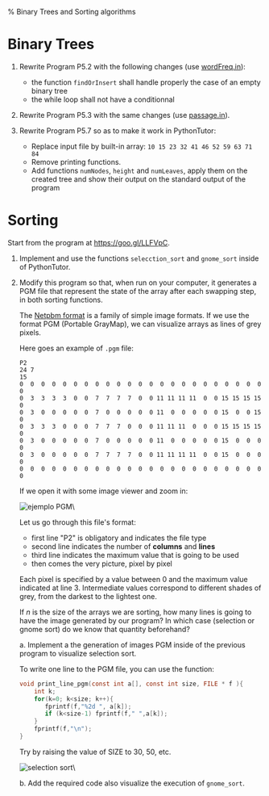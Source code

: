 % Binary Trees and Sorting algorithms

# Binary Trees

 1. Rewrite Program P5.2 with the following changes (use [wordFreq.in](wordFreq.in)):

    * the function `findOrInsert` shall handle
      properly the case of an empty binary tree
    * the while loop shall not have a conditionnal


 2. Rewrite Program P5.3 with the same changes
    (use [passage.in](passage.in)).

 3. Rewrite Program P5.7 so as to make it work in PythonTutor:

    * Replace input file by built-in array: `10 15 23 32 41 46 52 59 63 71 84`
    * Remove printing functions.
    * Add functions `numNodes`, `height` and `numLeaves`,
      apply them on the created tree and show their output
      on the standard output of the program

# Sorting

Start from the program at <https://goo.gl/LLFVpC>.

 1. Implement and use the functions `selecction_sort` and `gnome_sort`
    inside of PythonTutor.

 2. Modify this program so that, when run on your
    computer, it generates a PGM file that represent the state of the
    array after each swapping step, in both sorting functions.

    The [Netpbm format](http://en.wikipedia.org/wiki/Netpbm_format)
    is a family of simple image formats. If we use the format PGM
    (Portable GrayMap), we can visualize arrays as lines of grey pixels.

    Here goes an example of `.pgm` file:

    ~~~
    P2
    24 7
    15
    0  0  0  0  0  0  0  0  0  0  0  0  0  0  0  0  0  0  0  0  0  0  0  0
    0  3  3  3  3  0  0  7  7  7  7  0  0 11 11 11 11  0  0 15 15 15 15  0
    0  3  0  0  0  0  0  7  0  0  0  0  0 11  0  0  0  0  0 15  0  0 15  0
    0  3  3  3  0  0  0  7  7  7  0  0  0 11 11 11  0  0  0 15 15 15 15  0
    0  3  0  0  0  0  0  7  0  0  0  0  0 11  0  0  0  0  0 15  0  0  0  0
    0  3  0  0  0  0  0  7  7  7  7  0  0 11 11 11 11  0  0 15  0  0  0  0
    0  0  0  0  0  0  0  0  0  0  0  0  0  0  0  0  0  0  0  0  0  0  0  0
    ~~~

    If we open it with some image viewer and zoom in:

    ![ejemplo PGM](http://hub.darcs.net/gh/prog1/raw-file/contenidos/pgm.png)\ 

    Let us go through this file's format:

    * first line "P2" is obligatory and indicates the file type
    * second line indicates the number of **columns** and **lines**
    * third line indicates the maximum value that is going to be used
    * then comes the very picture, pixel by pixel

    Each pixel is specified by a value between 0 and the maximum value indicated
    at line 3. Intermediate values correspond to different shades of grey, from the
    darkest to the lightest one.

    If $n$ is the size of the arrays we are sorting, how many lines is going to have
    the image generated by our program? In which case (selection or gnome sort)
    do we know that quantity beforehand?

    a. Implement a the generation of images PGM inside of the previous program to
    visualize selection sort.

    To write one line to the PGM file, you can use the function:

    ~~~C
    void print_line_pgm(const int a[], const int size, FILE * f ){
        int k;
        for(k=0; k<size; k++){   
           fprintf(f,"%2d ", a[k]);
           if (k<size-1) fprintf(f," ",a[k]);
        }
        fprintf(f,"\n");
    }
    ~~~

    Try by raising the value of SIZE to 30, 50, etc.

    ![selection sort](http://hub.darcs.net/gh/prog1/raw-file/contenidos/selectionsort.png)\ 

    b. Add the required code also visualize the execution of `gnome_sort`.

